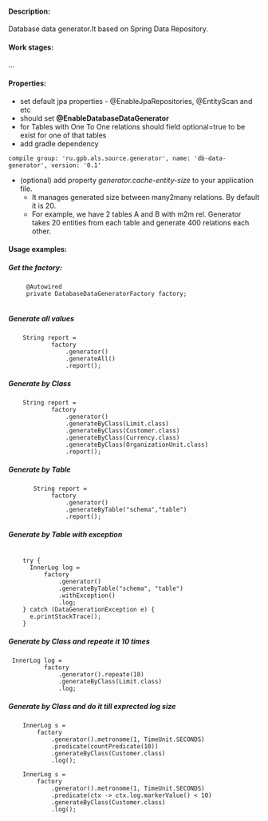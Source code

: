 #### Description:
Database data generator.It based on Spring Data Repository.

#### Work stages:
...


#### Properties:
* set default jpa properties - @EnableJpaRepositories, @EntityScan and etc
* should set **@EnableDatabaseDataGenerator**
* for Tables with One To One relations should field optional=true to be exist for one of that tables 
* add gradle dependency  
```
compile group: 'ru.gpb.als.source.generator', name: 'db-data-generator', version: '0.1'
```
* (optional) add property *generator.cache-entity-size* to your application file. 
    * It manages generated size between many2many relations. By default it is 20.
    * For example, we have 2 tables A and B with m2m rel. Generator takes 20 entities from each table and generate 400 relations each other.

#### Usage examples:

##### Get the factory:
```
     @Autowired
     private DatabaseDataGeneratorFactory factory;
     
```
##### Generate all values

```
    String report =
            factory
                .generator()
                .generateAll()
                .report();

```

##### Generate by Class
```
    String report =
            factory
                .generator()
                .generateByClass(Limit.class)
                .generateByClass(Customer.class)
                .generateByClass(Currency.class)
                .generateByClass(OrganizationUnit.class)
                .report();

```
##### Generate by Table
```
       String report =
            factory
                .generator()
                .generateByTable("schema","table")
                .report();

```

##### Generate by Table with exception
```

    try {
      InnerLog log =
          factory
              .generator()
              .generateByTable("schema", "table")
              .withException()
              .log;
    } catch (DataGenerationException e) {
      e.printStackTrace();
    }

```

##### Generate by Class and repeate it 10 times
```
 InnerLog log =
          factory
              .generator().repeate(10)
              .generateByClass(Limit.class)
              .log;

```
##### Generate by Class and do it till exprected log size  
```
    InnerLog s =
        factory
            .generator().metronome(1, TimeUnit.SECONDS)
            .predicate(countPredicate(10))
            .generateByClass(Customer.class)
            .log();

    InnerLog s =
        factory
            .generator().metronome(1, TimeUnit.SECONDS)
            .predicate(ctx -> ctx.log.markerValue() < 10)
            .generateByClass(Customer.class)
            .log();
```